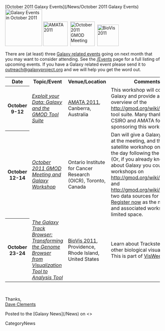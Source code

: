 <div class='newsItemHeader'>[October 2011 Galaxy Events](/News/October 2011 Galaxy Events)</div>

<div class='right'>
<a href='/Events/'><img src='/Images/Logos/galaxyLogoTrimmed.png' alt='Galaxy Events in October 2011' width="120" /></a> 
<a href='http://www.amata.org.au/index.php/2011-conference'><img src='/Images/Logos/amata-2011-conference.jpg' alt='AMATA 2011' height="80" /></a>&nbsp;&nbsp;<a href='http://gmod.org/wiki/October_2011_GMOD_Meeting'><img src='/Images/Logos/GMOD201110MeetingLogo.png' alt='October 2011 GMOD Meeting' height="80" /></a>&nbsp;&nbsp;<a href='http://www.biovis.net/'><img src='/Images/Logos/BioVisLogo.png' alt='BioVis 2011' height="70" /></a>
</div>

There are (at least) three [Galaxy related events](/Events) going on next month that you may want to consider attending.  See the [/Events](/Events) page for a full listing of upcoming events.  If you have a Galaxy related event please send it to outreach@galaxyproject.org and we will help you get the word out.

<table>
  <tr class="th" >
    <th> Date </th>
    <th> Topic/Event </th>
    <th> Venue/Location </th>
    <th> Comments </th>
    <th> Contact </th>
  </tr>
  <tr>
    <th> October 9-12 </th>
    <td> <em><a href='http://www.amata.org.au/index.php/2011-conference/workshops'>Exploit your Data: Galaxy and the GMOD Tool Suite</a></em> </td>
    <td> <a href='http://www.amata.org.au/index.php/2011-conference'>AMATA 2011</a>, Canberra, Australia </td>
    <td> This workshop will cover both Galaxy and provide an overview of the <a href='http://gmod.org/wiki/|GMOD'>http://gmod.org/wiki/|GMOD</a> tool suite.  Many thanks to CSIRO and AMATA for sponsoring this workshop </td>
    <td> <a href='/DaveClements/'>Dave Clements</a> </td>
  </tr>
  <tr>
    <th> October 12-14 </th>
    <td> <em><a href='http://gmod.org/wiki/October_2011_GMOD_Meeting'>October 2011 GMOD Meeting and Galaxy Workshop</a></em> </td>
    <td> Ontario Institute for Cancer Research (OICR), Toronto, Canada </td>
    <td> Dan will give a Galaxy update at the meeting, and then lead a satellite workshop on Galaxy the day following the meeting.  (Or, if you already know all about Galaxy you could attend workshops on <a href='http://gmod.org/wiki/BioMart'>http://gmod.org/wiki/BioMart</a> and <a href='http://gmod.org/wiki/InterMine'>http://gmod.org/wiki/InterMine</a>, two data sources for Galaxy.)  <a href='http://gmod.org/wiki/October_2011_GMOD_Meeting'>Register now</a> as the meeting and associated workshop have limited space. </td>
    <td> <a href='/dan/'>Dan Blankenberg</a> </td>
  </tr>
  <tr>
    <th> October 23-24 </th>
    <td> <em><a href='http://www.biovis.net/papers_abstracts/papers/111.html'>The Galaxy Track Browser: Transforming the Genome Browser from Visualization Tool to Analysis Tool</a></em> </td>
    <td> <a href='http://www.biovis.net/'>BioVis 2011</a>, Providence, Rhode Island, United States </td>
    <td> Learn about Trackster and other biological visualization.  This is part of <a href='http://visweek.org/'>VisWeek 2011</a>. </td>
    <td> <a href='/JeremyGoecks/'>Jeremy Goecks</a> </td>
  </tr>
</table>

<br />

Thanks,<br />
[Dave Clements](/DaveClements)

<div class='newsItemFooter'>Posted to the [Galaxy News](/News) on <<Date(2011-09-28T20:14:54Z)>></div>

CategoryNews
